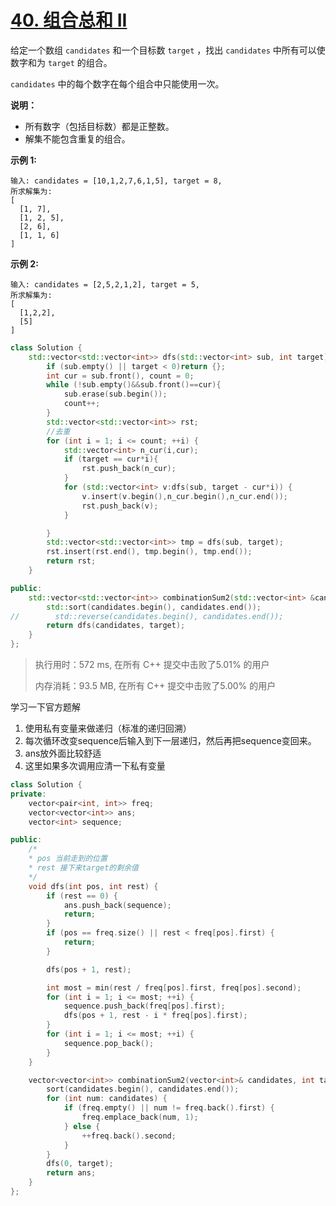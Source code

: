 # [40. 组合总和 II](https://leetcode-cn.com/problems/combination-sum-ii/)

给定一个数组 `candidates` 和一个目标数 `target` ，找出 `candidates` 中所有可以使数字和为 `target` 的组合。

`candidates` 中的每个数字在每个组合中只能使用一次。

**说明：**

- 所有数字（包括目标数）都是正整数。
- 解集不能包含重复的组合。 

**示例 1:**

```
输入: candidates = [10,1,2,7,6,1,5], target = 8,
所求解集为:
[
  [1, 7],
  [1, 2, 5],
  [2, 6],
  [1, 1, 6]
]
```

**示例 2:**

```
输入: candidates = [2,5,2,1,2], target = 5,
所求解集为:
[
  [1,2,2],
  [5]
]
```

```c++
class Solution {
    std::vector<std::vector<int>> dfs(std::vector<int> sub, int target) {
        if (sub.empty() || target < 0)return {};
        int cur = sub.front(), count = 0;
        while (!sub.empty()&&sub.front()==cur){
            sub.erase(sub.begin());
            count++;
        }
        std::vector<std::vector<int>> rst;
        //去重
        for (int i = 1; i <= count; ++i) {
            std::vector<int> n_cur(i,cur);
            if (target == cur*i){
                rst.push_back(n_cur);
            }
            for (std::vector<int> v:dfs(sub, target - cur*i)) {
                v.insert(v.begin(),n_cur.begin(),n_cur.end());
                rst.push_back(v);
            }

        }
        std::vector<std::vector<int>> tmp = dfs(sub, target);
        rst.insert(rst.end(), tmp.begin(), tmp.end());
        return rst;
    }

public:
    std::vector<std::vector<int>> combinationSum2(std::vector<int> &candidates, int target) {
        std::sort(candidates.begin(), candidates.end());
//        std::reverse(candidates.begin(), candidates.end());
        return dfs(candidates, target);
    }
};
```

> 执行用时：572 ms, 在所有 C++ 提交中击败了5.01% 的用户
>
> 内存消耗：93.5 MB, 在所有 C++ 提交中击败了5.00% 的用户

学习一下官方题解

1. 使用私有变量来做递归（标准的递归回溯）
2. 每次循环改变sequence后输入到下一层递归，然后再把sequence变回来。
3. ans放外面比较舒适
4. 这里如果多次调用应清一下私有变量

```c++
class Solution {
private:
    vector<pair<int, int>> freq;
    vector<vector<int>> ans;
    vector<int> sequence;

public:
    /*
    * pos 当前走到的位置
    * rest 接下来target的剩余值
    */
    void dfs(int pos, int rest) {
        if (rest == 0) {
            ans.push_back(sequence);
            return;
        }
        if (pos == freq.size() || rest < freq[pos].first) {
            return;
        }

        dfs(pos + 1, rest);

        int most = min(rest / freq[pos].first, freq[pos].second);
        for (int i = 1; i <= most; ++i) {
            sequence.push_back(freq[pos].first);
            dfs(pos + 1, rest - i * freq[pos].first);
        }
        for (int i = 1; i <= most; ++i) {
            sequence.pop_back();
        }
    }

    vector<vector<int>> combinationSum2(vector<int>& candidates, int target) {
        sort(candidates.begin(), candidates.end());
        for (int num: candidates) {
            if (freq.empty() || num != freq.back().first) {
                freq.emplace_back(num, 1);
            } else {
                ++freq.back().second;
            }
        }
        dfs(0, target);
        return ans;
    }
};
```






